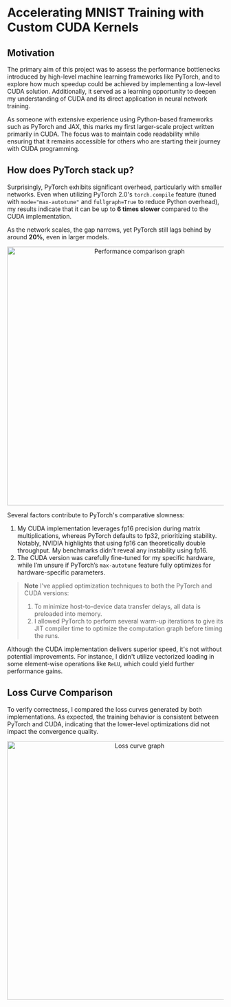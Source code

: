 # Accelerating MNIST Training with Custom CUDA Kernels


## Motivation

The primary aim of this project was to assess the performance bottlenecks introduced by high-level machine learning frameworks like PyTorch, and to explore how much speedup could be achieved by implementing a low-level CUDA solution. Additionally, it served as a learning opportunity to deepen my understanding of CUDA and its direct application in neural network training.

As someone with extensive experience using Python-based frameworks such as PyTorch and JAX, this marks my first larger-scale project written primarily in CUDA. The focus was to maintain code readability while ensuring that it remains accessible for others who are starting their journey with CUDA programming.

## How does PyTorch stack up?

Surprisingly, PyTorch exhibits significant overhead, particularly with smaller networks. Even when utilizing PyTorch 2.0's `torch.compile` feature (tuned with `mode="max-autotune"` and `fullgraph=True` to reduce Python overhead), my results indicate that it can be up to **6 times slower** compared to the CUDA implementation.

As the network scales, the gap narrows, yet PyTorch still lags behind by around **20%**, even in larger models.

<p align="center">
    <img src="https://github.com/andylolu2/cuda-nn/assets/66584117/4cea2704-228c-46bc-a274-dd0946083075" width="600" alt="Performance comparison graph">
</p>

Several factors contribute to PyTorch's comparative slowness:
1. My CUDA implementation leverages fp16 precision during matrix multiplications, whereas PyTorch defaults to fp32, prioritizing stability. Notably, NVIDIA highlights that using fp16 can theoretically double throughput. My benchmarks didn't reveal any instability using fp16.
2. The CUDA version was carefully fine-tuned for my specific hardware, while I’m unsure if PyTorch’s `max-autotune` feature fully optimizes for hardware-specific parameters.

> **Note**
> I've applied optimization techniques to both the PyTorch and CUDA versions:
> 1. To minimize host-to-device data transfer delays, all data is preloaded into memory.
> 2. I allowed PyTorch to perform several warm-up iterations to give its JIT compiler time to optimize the computation graph before timing the runs.

Although the CUDA implementation delivers superior speed, it's not without potential improvements. For instance, I didn't utilize vectorized loading in some element-wise operations like `ReLU`, which could yield further performance gains.

## Loss Curve Comparison

To verify correctness, I compared the loss curves generated by both implementations. As expected, the training behavior is consistent between PyTorch and CUDA, indicating that the lower-level optimizations did not impact the convergence quality.

<p align="center">
    <img src="https://github.com/andylolu2/cuda-nn/assets/66584117/d48f55c5-f53e-4084-ad9b-ae7d6056dfba" width="600" alt="Loss curve graph">
</p>
